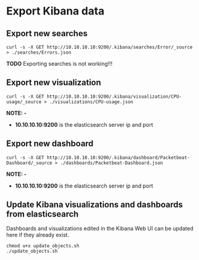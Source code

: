 # Export Kibana data

## Export new searches

~~~
curl -s -X GET http://10.10.10.10:9200/.kibana/searches/Error/_source > ./searches/Errors.json
~~~

**TODO** Exporting searches is not working!!!

## Export new visualization

~~~
curl -s -X GET http://10.10.10.10:9200/.kibana/visualization/CPU-usage/_source > ./visualizations/CPU-usage.json
~~~

**NOTE: -**

- **10.10.10.10:9200** is the elasticsearch server ip and port

## Export new dashboard

~~~
curl -s -X GET http://10.10.10.10:9200/.kibana/dashboard/Packetbeat-Dashboard/_source > ./dashboards/Packetbeat-Dashboard.json
~~~

**NOTE: -**

- **10.10.10.10:9200** is the elasticsearch server ip and port

## Update Kibana visualizations and dashboards from elasticsearch

Dashboards and visualizations edited in the Kibana Web UI can be updated here if they already exist.

~~~
chmod u+x update_objects.sh
./update_objects.sh
~~~
